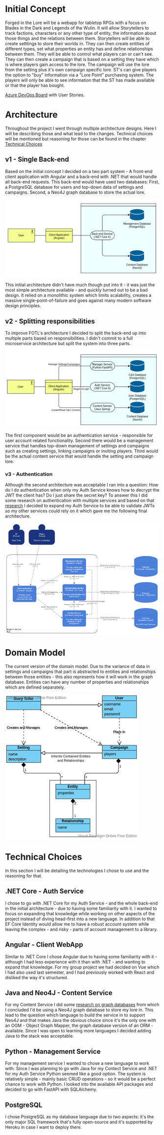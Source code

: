 # Initial Concept

Forged in the Lore will be a webapp for tabletop RPGs with a focus on Blades in the Dark and Legends of the Wulin. It will allow Storytellers to track factions, characters or any other type of entity, the information about those things and the relations between them.
Storytellers will be able to create setttings to store their worlds in. They can then create entities of different types, set what properties an entity has and define relationships between them. They will be able to control what players can or can't see. They can then create a campaign that is based on a setting they have which is where players gain access to the lore. The campaign will use the lore from the setting plus it's own campaign specific lore. ST's can give players the option to "buy" information via a "Lore Point" purchasing system. The players will only be able to see information that the ST has made available or that the player has bought.

[Azure DevOps Board](https://dev.azure.com/OIBSS-F/Forged%20In%20The%20Lore/_boards/board/t/Forged%20In%20The%20Lore%20Team/Features) with User Stories.


# Architecture
Throughout the project I went through multiple architecture designs. Here I will be describing those and what lead to the changes. Technical choices will be mentioned but reasoning for those can be found in the chapter [Technical Choices](#technical-choices)

## v1 - Single Back-end

Based on the initial concept I decided on a two part system - A front-end client application with Angular and a back-end with .NET that would handle all back-end requests. This back-end would have used two databases: First, a PostgreSQL database for users and top-down data of settings and campaigns. Second, a Neo4J graph database to store the actual lore.

![Architecture v1 - Single back-end](architecture_v1.png)

This initial architecture didn't have much though put into it - it was just the most simple architecture available - and quickly turned out to be a bad design. It relied on a monolithic system which limits scalability, creates a massive single-point-of-failure and goes against many modern software design principles.

## v2 - Splitting responsibilities

To improve FOTL's architecture I decided to split the back-end up into multiple parts based on responsibilities. I didn't commit to a full microservice architecture but split the system into three parts.

![Architecture v2 - Three systems](architecture_v2.png)

The first component would be an authentication service - responsible for user account related functionality. Second there would be a management service that handles top-down management of settings and campaigns such as creating settings, linking campaigns or inviting players. Third would be the actual content service that would handle the setting and campaign lore.

### v3 - Authentication

Although the second architecture was acceptable I ran into a question: How do I do authentication when only my Auth Service knows how to decrypt the JWT the client has?
Do I just share the secret key? To answer this I did some research on authentication with multiple services and based on that [research](../Research/JWT-Authentication-with-Multiple-Services.pdf) I decided to expand my Auth Service to be able to validate JWTs so my other services could rely on it which gave me the following final architecture.

![Architecture v3 - Architecture](architecture_v3.png)

# Domain Model

The current version of the domain model. Due to the variance of data in settings and campaigns that part is abstracted to entities and relationships between those entities - this also represents how it will work in the graph database. Entities can have any number of properties and relationships which are defined separately.

![Domain Model](domain_model.png)

# Technical Choices <a name="technical-choices"></a>

In this section I will be detailing the technologies I chose to use and the reasoning for that.

## .NET Core - Auth Service

I chose to go with .NET Core for my Auth Service - and the whole back-end in the initial architecture - due to having some familiarity with it. I wanted to focus on expanding that knowledge while working on other aspects of the project instead of diving head-first into a new language. In addition to that EF Core Identity would allow me to have a robust account system while leaving the complex - and risky - parts of account management to a library.

## Angular - Client WebApp

Similar to .NET Core I chose Angular due to having some familiarity with it - although I had less experience with it than with .NET - and wanting to expand that knowledge. For my group project we had decided on Vue which I had also used last semester, and I had previously worked with React and disliked the way it's structured.

## Java and Neo4J - Content Service

For my Content Service I did some [research on graph databases](../Research/Graph-Databases.pdf) from which I concluded I'd be using a Neo4J graph database to store my lore in. This lead to the question which language to build the service in to support Neo4J and that makes Java the obvious choice since it's the only one with an OGM - Object Graph Mapper, the graph database version of an ORM - available. Since I was open to learning more languages I decided adding Java to the stack was acceptable.

## Python - Management Service
For my management service I wanted to chose a new language to work with. Since I was planning to go with Java for my Contect Service and .NET for my Auth Service Python seemed like a good option. The system is relatively simple - mainly basic CRUD operations - so it would be a perfect chance to work with Python. I looked into the available API packages and decided to go with FastAPI with SQLAlchemy.

## PostgreSQL
I chose PostgreSQL as my database language due to two aspects: it's the only major SQL framework that's fully open-source and it's supported by Heroku in case I want to deploy there.
